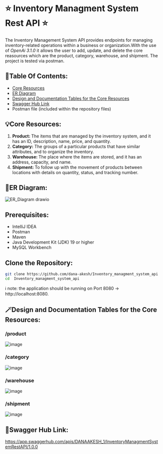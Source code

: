 # ⭐ Inventory Managment System Rest API ⭐
The Inventory Management System API provides endpoints for managing inventory-related operations within a business or organization.With the use of _OpenAi 3.1.0_ it allows the user to add, update, and delete the core reasources which are the product, category, warehouse, and shipment. The project is tested via postman.
## 🔖Table Of Contents:
- [Core Resources](#core-resources)
- [ER Diagram](#er-diagram)
- [Design and Documentation Tables for the Core Resources](#design-and-documentation-tables-for-the-core-resources)
- [Swagger Hub Link](#swagger-hub-link)
- Postman file (included within the repository files) 
## 💡Core Resources:
<ol>
  <li>
    <b>Product: </b> 
    The items that are managed by the inventory system, and it has an ID, description, name, price, and quantity.
  </li>
  <li>
    <b>Category:</b>
    The groups of a particular products that have similar attributes, and to organize the inventory.
  </li>
  <li>
    <b>Warehouse: </b>
    The place where the items are stored, and it has an address, capacity, and name.
  </li>
  <li>
    <b>Shipment: </b>
    To follow up with the movement of products between locations with details on quantity, status, and tracking number.
  </li>
</ol>

## 💠ER Diagram:
![ER_Diagram drawio](https://github.com/dana-akesh/Inventory_managment_system_api/assets/86303193/cfc080e9-bf7e-41d0-9d13-de69df9503b0)

## Prerequisites:
  - IntelliJ IDEA
  - Postman
  - Maven
  - Java Development Kit (JDK) 19 or higher
  - MySQL Workbench
    
## Clone the Repository:
```bash
git clone https://github.com/dana-akesh/Inventory_managment_system_api
cd  Inventory_managment_system_api
```
ℹ️ note: the application should be running on Port 8080 -> http://localhost:8080. 

## 🪄Design and Documentation Tables for the Core Resources:
### /product
![image](https://github.com/dana-akesh/Inventory_managment_system_api/assets/86303193/432f5f8d-c77d-4ba4-891a-defae50e3b5d)

### /category
![image](https://github.com/dana-akesh/Inventory_managment_system_api/assets/86303193/68f3c6f2-9b34-4ce2-bd1b-4aa5bae1fe86)

### /warehouse
![image](https://github.com/dana-akesh/Inventory_managment_system_api/assets/86303193/33f6b9e8-9037-421e-a288-d7194130dc41)

### /shipment
![image](https://github.com/dana-akesh/Inventory_managment_system_api/assets/86303193/6b6a969f-8f8f-455a-9950-d2a6319da04f)

## 🔗Swagger Hub Link:
https://app.swaggerhub.com/apis/DANAAKESH_1/InventoryManagmentSystemRestAPI/1.0.0
